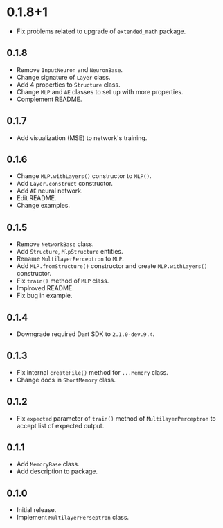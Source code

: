 # 0.1.8+1

- Fix problems related to upgrade of `extended_math` package.

## 0.1.8

- Remove `InputNeuron` and `NeuronBase`.
- Change signature of `Layer` class.
- Add 4 properties to `Structure` class.
- Change `MLP` and `AE` classes to set up with more properties.
- Complement README.

## 0.1.7

- Add visualization (MSE) to network's training.

## 0.1.6

- Change `MLP.withLayers()` constructor to `MLP()`.
- Add `Layer.construct` constructor.
- Add `AE` neural network.
- Edit README.
- Change examples.

## 0.1.5

- Remove `NetworkBase` class.
- Add `Structure`, `MlpStructure` entities.
- Rename `MultilayerPerceptron` to `MLP`.
- Add `MLP.fromStructure()` constructor and create `MLP.withLayers()` constructor.
- Fix `train()` method of `MLP` class.
- Implroved README.
- Fix bug in example.

## 0.1.4

- Downgrade required Dart SDK to `2.1.0-dev.9.4`.

## 0.1.3

- Fix internal `createFile()` method for `...Memory` class.
- Change docs in `ShortMemory` class.

## 0.1.2

- Fix `expected` parameter of `train()` method of `MultilayerPerceptron` to accept list of expected output.

## 0.1.1

- Add `MemoryBase` class.
- Add description to package.

## 0.1.0

- Initial release.
- Implement `MultilayerPerseptron` class.